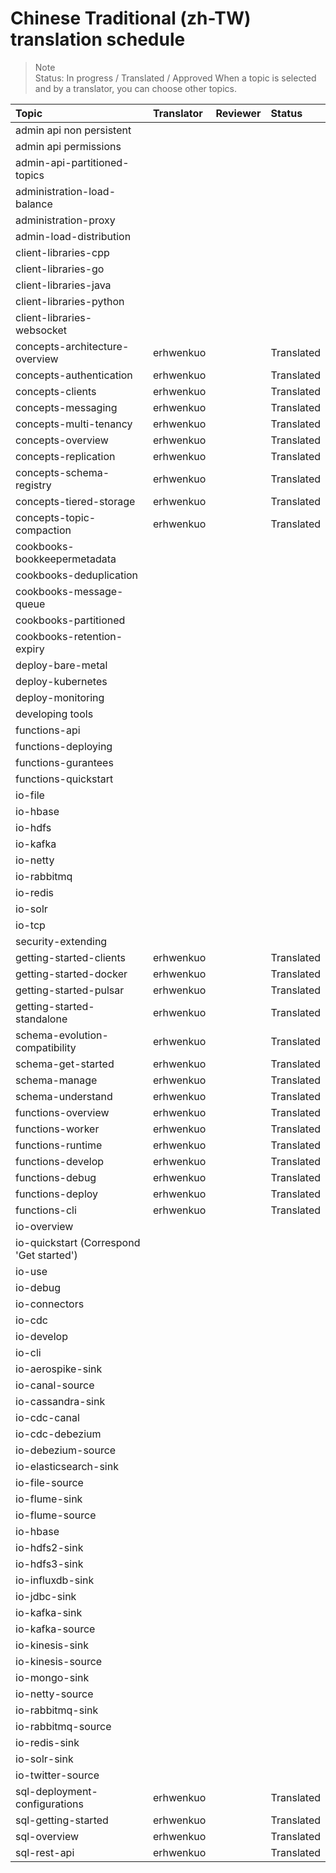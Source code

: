 # Chinese Traditional (zh-TW) translation schedule

> Note  
> Status: In progress / Translated / Approved
> When a topic is selected and  by a translator, you can choose other topics.

Topic | Translator | Reviewer | Status
:-----|:-----------|:---------|:------
admin api non persistent |  |  |
admin api permissions |  |  |
admin-api-partitioned-topics |  |  |  
administration-load-balance |  | |
administration-proxy |  |  |
admin-load-distribution |  | |
client-libraries-cpp |  | |
client-libraries-go |  | |
client-libraries-java |  | |
client-libraries-python |   | |
client-libraries-websocket |    | |
concepts-architecture-overview | erhwenkuo | | Translated
concepts-authentication | erhwenkuo | | Translated
concepts-clients | erhwenkuo | | Translated
concepts-messaging | erhwenkuo | | Translated
concepts-multi-tenancy | erhwenkuo | | Translated
concepts-overview | erhwenkuo | | Translated
concepts-replication | erhwenkuo | | Translated
concepts-schema-registry | erhwenkuo | | Translated
concepts-tiered-storage | erhwenkuo | | Translated
concepts-topic-compaction | erhwenkuo | | Translated
cookbooks-bookkeepermetadata |  | |
cookbooks-deduplication |  | |
cookbooks-message-queue |   |  |
cookbooks-partitioned |  |  |  
cookbooks-retention-expiry |  | |
deploy-bare-metal |  | |
deploy-kubernetes |  | |  
deploy-monitoring |  | |
developing tools |  | |
functions-api |  | |
functions-deploying |  | |
functions-gurantees |  | |
functions-quickstart |  | |
io-file |  | |
io-hbase |  | |
io-hdfs |  | |
io-kafka |  | |
io-netty |  | |
io-rabbitmq |  | |
io-redis |  | |
io-solr |  | |
io-tcp |  | |
security-extending |  | |
getting-started-clients | erhwenkuo  | | Translated
getting-started-docker | erhwenkuo  | | Translated
getting-started-pulsar | erhwenkuo | | Translated
getting-started-standalone | erhwenkuo | | Translated
schema-evolution-compatibility | erhwenkuo | | Translated
schema-get-started | erhwenkuo | | Translated
schema-manage | erhwenkuo | | Translated
schema-understand | erhwenkuo | | Translated
functions-overview | erhwenkuo  | | Translated
functions-worker | erhwenkuo  | | Translated
functions-runtime | erhwenkuo  | | Translated
functions-develop | erhwenkuo  | | Translated
functions-debug | erhwenkuo  | | Translated
functions-deploy | erhwenkuo  | | Translated
functions-cli | erhwenkuo  | | Translated
io-overview | | |
io-quickstart (Correspond 'Get started') | | |
io-use | | |
io-debug | | |
io-connectors |  | |
io-cdc |  | |
io-develop | | |
io-cli | | |
io-aerospike-sink | | |
io-canal-source | | |
io-cassandra-sink | | |
io-cdc-canal | | |
io-cdc-debezium | | |
io-debezium-source | | |
io-elasticsearch-sink | | |
io-file-source | | |
io-flume-sink | | |
io-flume-source | | |
io-hbase | | |
io-hdfs2-sink | | |
io-hdfs3-sink | | |
io-influxdb-sink | | |
io-jdbc-sink | | |
io-kafka-sink | | |
io-kafka-source | | |
io-kinesis-sink | | |
io-kinesis-source | | |
io-mongo-sink | | |
io-netty-source | | |
io-rabbitmq-sink | | |
io-rabbitmq-source | | |
io-redis-sink | | |
io-solr-sink | | |
io-twitter-source | | |
sql-deployment-configurations | erhwenkuo | | Translated
sql-getting-started | erhwenkuo | | Translated
sql-overview | erhwenkuo | | Translated
sql-rest-api | erhwenkuo | | Translated
